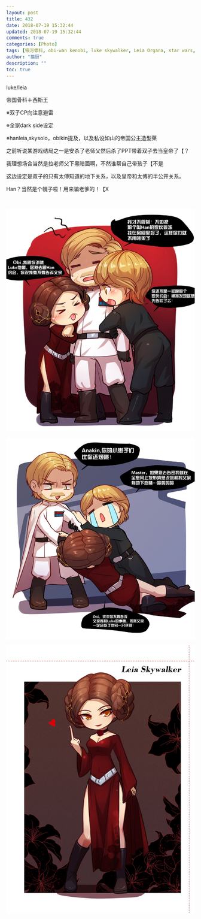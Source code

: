 ```yaml
---
layout: post
title: 432
date: 2018-07-19 15:32:44
updated: 2018-07-19 15:32:44
comments: true
categories: [Photo]
tags: [银河骨科, obi-wan kenobi, luke skywalker, Leia Organa, star wars, 星球大战, luke/leia]
author: "猫厨"
description: ""
toc: true
---
```


<p>luke/leia</p> 
<p>帝国骨科＋西斯王</p> 
<p>※双子CP向注意避雷</p> 
<p>※全家dark side设定</p> 
<p>※hanleia,skysolo，obikin提及，以及私设如山的帝国公主造型莱</p> 
<p>之前听说某游戏结局之一是安杀了老师父然后杀了PPT带着双子去当皇帝了【？</p> 
<p>我理想场合当然是拉老师父下黑暗面啊，不然谁帮自己带孩子【不是</p> 
<p>这边设定是双子的只有太傅知道的地下关系，以及皇帝和太傅的半公开关系。</p> 
<p>Han？当然是个幌子啦！用来骗老爹的！【X</p> 
<p><br /></p>

![](https://raw.githubusercontent.com/alicewish/meowchain247/master/img_cVZNdzJtQk9JV2ZCd1BjR0FoYUU3NXVkQ3dsbkVHSDhHaEQ2Q1F5NENmMVNvUWhGSXRRTUF3PT0.jpg)

![](https://raw.githubusercontent.com/alicewish/meowchain247/master/img_cVZNdzJtQk9JV2ZCd1BjR0FoYUU3L0lyU1FHemRBa0JqdXEvcHpsVXY5a053UVVpbXVNKzl3PT0.jpg)

![](https://raw.githubusercontent.com/alicewish/meowchain247/master/img_cVZNdzJtQk9JV2ZCd1BjR0FoYUU3MkRJVWNwUjFtYXpmQ28ycU9nb1Fzb1prLzBBYW5pb3dRPT0.jpg)